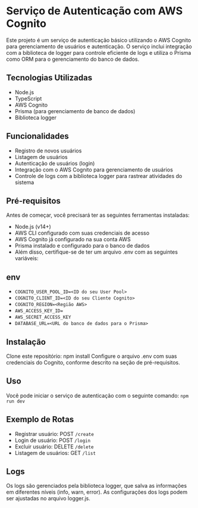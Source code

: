 # Serviço de Autenticação com AWS Cognito
Este projeto é um serviço de autenticação básico utilizando o AWS Cognito para gerenciamento de usuários e autenticação. O serviço inclui integração com a biblioteca de logger para controle eficiente de logs e utiliza o Prisma como ORM para o gerenciamento do banco de dados.
## Tecnologias Utilizadas
- Node.js
- TypeScript
- AWS Cognito
- Prisma (para gerenciamento de banco de dados)
- Biblioteca logger

## Funcionalidades
- Registro de novos usuários
- Listagem de usuários
- Autenticação de usuários (login)
- Integração com o AWS Cognito para gerenciamento de usuários
- Controle de logs com a biblioteca logger para rastrear atividades do sistema


## Pré-requisitos
Antes de começar, você precisará ter as seguintes ferramentas instaladas:

- Node.js (v14+)
- AWS CLI configurado com suas credenciais de acesso
- AWS Cognito já configurado na sua conta AWS
- Prisma instalado e configurado para o banco de dados
- Além disso, certifique-se de ter um arquivo .env com as seguintes variáveis:

## env
- `COGNITO_USER_POOL_ID=<ID do seu User Pool>`
- `COGNITO_CLIENT_ID=<ID do seu Cliente Cognito>`
- `COGNITO_REGION=<Região AWS>`
- `AWS_ACCESS_KEY_ID=`
- `AWS_SECRET_ACCESS_KEY`
- `DATABASE_URL=<URL do banco de dados para o Prisma>`

## Instalação
Clone este repositório:
npm install
Configure o arquivo .env com suas credenciais do Cognito, conforme descrito na seção de pré-requisitos.

## Uso
Você pode iniciar o serviço de autenticação com o seguinte comando:
`npm run dev`

## Exemplo de Rotas
* Registrar usuário: POST `/create`
* Login de usuário: POST `/login`
* Excluir usuário: DELETE `/delete`
* Listagem de usuários: GET `/list`

## Logs
Os logs são gerenciados pela biblioteca logger, que salva as informações em diferentes níveis (info, warn, error). As configurações dos logs podem ser ajustadas no arquivo logger.js.

